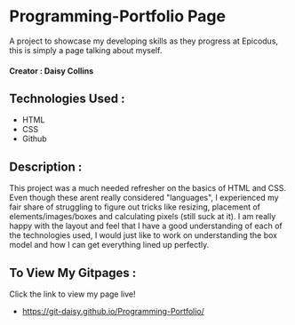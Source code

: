 # Programming-Portfolio Page
A project to showcase my developing skills as they progress at Epicodus, this is simply a page talking about myself.
 
#### Creator : Daisy Collins

## Technologies Used :
* HTML
* CSS
* Github

## Description : 
  This project was a much needed refresher on the basics of HTML and CSS. Even though these arent really considered "languages", I experienced my fair share of struggling to figure out tricks like resizing, placement of elements/images/boxes 
and calculating pixels (still suck at it). I am really happy with the layout and feel that I have a good understanding of each of the technologies used, I would just like to work on understanding the box model and how I can get everything lined up perfectly.


## To View My Gitpages :
 Click the link to view my page live! 
 * https://git-daisy.github.io/Programming-Portfolio/

